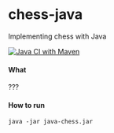 # chess-java
Implementing chess with Java


[![Java CI with Maven](https://github.com/Fivenan/chess-java/actions/workflows/maven.yml/badge.svg)](https://github.com/Fivenan/chess-java/actions/workflows/maven.yml)

#### What
???

#### How to run
`java -jar java-chess.jar`

